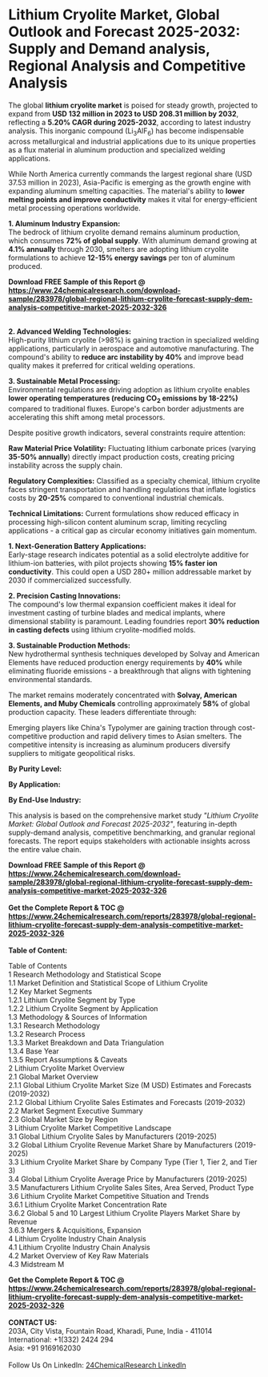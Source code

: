 <h1>Lithium Cryolite Market, Global Outlook and Forecast 2025-2032: Supply and Demand analysis, Regional Analysis and Competitive Analysis</h1><p>The global <strong>lithium cryolite market</strong> is poised for steady growth, projected to expand from <strong>USD 132 million in 2023 to USD 208.31 million by 2032</strong>, reflecting a <strong>5.20% CAGR during 2025-2032</strong>, according to latest industry analysis. This inorganic compound (Li<sub>3</sub>AlF<sub>6</sub>) has become indispensable across metallurgical and industrial applications due to its unique properties as a flux material in aluminum production and specialized welding applications.</p><p>While North America currently commands the largest regional share (USD 37.53 million in 2023), Asia-Pacific is emerging as the growth engine with expanding aluminum smelting capacities. The material's ability to <strong>lower melting points and improve conductivity</strong> makes it vital for energy-efficient metal processing operations worldwide.</p><p><strong>1. Aluminum Industry Expansion:</strong><br>
The bedrock of lithium cryolite demand remains aluminum production, which consumes <strong>72% of global supply</strong>. With aluminum demand growing at <strong>4.1% annually</strong> through 2030, smelters are adopting lithium cryolite formulations to achieve <strong>12-15% energy savings</strong> per ton of aluminum produced.</p><div><b>Download FREE Sample of this Report @ 
            <a href="https://www.24chemicalresearch.com/download-sample/283978/global-regional-lithium-cryolite-forecast-supply-dem-analysis-competitive-market-2025-2032-326">
            https://www.24chemicalresearch.com/download-sample/283978/global-regional-lithium-cryolite-forecast-supply-dem-analysis-competitive-market-2025-2032-326</a></b></div><br><p><strong>2. Advanced Welding Technologies:</strong><br>
High-purity lithium cryolite (&gt;98%) is gaining traction in specialized welding applications, particularly in aerospace and automotive manufacturing. The compound's ability to <strong>reduce arc instability by 40%</strong> and improve bead quality makes it preferred for critical welding operations.</p><p><strong>3. Sustainable Metal Processing:</strong><br>
Environmental regulations are driving adoption as lithium cryolite enables <strong>lower operating temperatures (reducing CO<sub>2</sub> emissions by 18-22%)</strong> compared to traditional fluxes. Europe's carbon border adjustments are accelerating this shift among metal processors.</p><p>Despite positive growth indicators, several constraints require attention:</p><p><strong>Raw Material Price Volatility:</strong> Fluctuating lithium carbonate prices (varying <strong>35-50% annually</strong>) directly impact production costs, creating pricing instability across the supply chain.</p><p><strong>Regulatory Complexities:</strong> Classified as a specialty chemical, lithium cryolite faces stringent transportation and handling regulations that inflate logistics costs by <strong>20-25%</strong> compared to conventional industrial chemicals.</p><p><strong>Technical Limitations:</strong> Current formulations show reduced efficacy in processing high-silicon content aluminum scrap, limiting recycling applications - a critical gap as circular economy initiatives gain momentum.</p><p><strong>1. Next-Generation Battery Applications:</strong><br>
Early-stage research indicates potential as a solid electrolyte additive for lithium-ion batteries, with pilot projects showing <strong>15% faster ion conductivity</strong>. This could open a USD 280+ million addressable market by 2030 if commercialized successfully.</p><p><strong>2. Precision Casting Innovations:</strong><br>
The compound's low thermal expansion coefficient makes it ideal for investment casting of turbine blades and medical implants, where dimensional stability is paramount. Leading foundries report <strong>30% reduction in casting defects</strong> using lithium cryolite-modified molds.</p><p><strong>3. Sustainable Production Methods:</strong><br>
New hydrothermal synthesis techniques developed by Solvay and American Elements have reduced production energy requirements by <strong>40%</strong> while eliminating fluoride emissions - a breakthrough that aligns with tightening environmental standards.</p><p>The market remains moderately concentrated with <strong>Solvay, American Elements, and Muby Chemicals</strong> controlling approximately <strong>58%</strong> of global production capacity. These leaders differentiate through:</p><p>Emerging players like China's Typolymer are gaining traction through cost-competitive production and rapid delivery times to Asian smelters. The competitive intensity is increasing as aluminum producers diversify suppliers to mitigate geopolitical risks.</p><p><strong>By Purity Level:</strong></p><p><strong>By Application:</strong></p><p><strong>By End-Use Industry:</strong></p><p>This analysis is based on the comprehensive market study <em>"Lithium Cryolite Market: Global Outlook and Forecast 2025-2032"</em>, featuring in-depth supply-demand analysis, competitive benchmarking, and granular regional forecasts. The report equips stakeholders with actionable insights across the entire value chain.</p><div><b>Download FREE Sample of this Report @ 
            <a href="https://www.24chemicalresearch.com/download-sample/283978/global-regional-lithium-cryolite-forecast-supply-dem-analysis-competitive-market-2025-2032-326">
            https://www.24chemicalresearch.com/download-sample/283978/global-regional-lithium-cryolite-forecast-supply-dem-analysis-competitive-market-2025-2032-326</a></b></div><br><div><b>Get the Complete Report & TOC @ 
            <a href="https://www.24chemicalresearch.com/reports/283978/global-regional-lithium-cryolite-forecast-supply-dem-analysis-competitive-market-2025-2032-326">
            https://www.24chemicalresearch.com/reports/283978/global-regional-lithium-cryolite-forecast-supply-dem-analysis-competitive-market-2025-2032-326</a></b></div><br>
            <b>Table of Content:</b><p>Table of Contents<br />
1 Research Methodology and Statistical Scope<br />
1.1 Market Definition and Statistical Scope of Lithium Cryolite<br />
1.2 Key Market Segments<br />
1.2.1 Lithium Cryolite Segment by Type<br />
1.2.2 Lithium Cryolite Segment by Application<br />
1.3 Methodology & Sources of Information<br />
1.3.1 Research Methodology<br />
1.3.2 Research Process<br />
1.3.3 Market Breakdown and Data Triangulation<br />
1.3.4 Base Year<br />
1.3.5 Report Assumptions & Caveats<br />
2 Lithium Cryolite Market Overview<br />
2.1 Global Market Overview<br />
2.1.1 Global Lithium Cryolite Market Size (M USD) Estimates and Forecasts (2019-2032)<br />
2.1.2 Global Lithium Cryolite Sales Estimates and Forecasts (2019-2032)<br />
2.2 Market Segment Executive Summary<br />
2.3 Global Market Size by Region<br />
3 Lithium Cryolite Market Competitive Landscape<br />
3.1 Global Lithium Cryolite Sales by Manufacturers (2019-2025)<br />
3.2 Global Lithium Cryolite Revenue Market Share by Manufacturers (2019-2025)<br />
3.3 Lithium Cryolite Market Share by Company Type (Tier 1, Tier 2, and Tier 3)<br />
3.4 Global Lithium Cryolite Average Price by Manufacturers (2019-2025)<br />
3.5 Manufacturers Lithium Cryolite Sales Sites, Area Served, Product Type<br />
3.6 Lithium Cryolite Market Competitive Situation and Trends<br />
3.6.1 Lithium Cryolite Market Concentration Rate<br />
3.6.2 Global 5 and 10 Largest Lithium Cryolite Players Market Share by Revenue<br />
3.6.3 Mergers & Acquisitions, Expansion<br />
4 Lithium Cryolite Industry Chain Analysis<br />
4.1 Lithium Cryolite Industry Chain Analysis<br />
4.2 Market Overview of Key Raw Materials<br />
4.3 Midstream M</p><div><b>Get the Complete Report & TOC @ 
            <a href="https://www.24chemicalresearch.com/reports/283978/global-regional-lithium-cryolite-forecast-supply-dem-analysis-competitive-market-2025-2032-326">
            https://www.24chemicalresearch.com/reports/283978/global-regional-lithium-cryolite-forecast-supply-dem-analysis-competitive-market-2025-2032-326</a></b></div><br><b>CONTACT US:</b><br>
            203A, City Vista, Fountain Road, Kharadi, Pune, India - 411014<br>
            International: +1(332) 2424 294<br>
            Asia: +91 9169162030 <br><br>
            Follow Us On LinkedIn: <a href="https://www.linkedin.com/company/24chemicalresearch/">24ChemicalResearch LinkedIn</a>